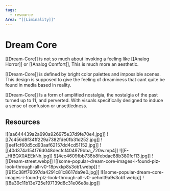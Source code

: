 ```yaml
---
tags:
  - resource
Area: "[[Liminality]]"
---
```


# Dream Core
[[Dream-Core]] is not so much about invoking a feeling like [[Analog Horror]] or [[Analog Comfort]], This is much more an aesthetic. 

[[Dream-Core]] is defined by bright color palettes and impossible scenes. This design is supposed to give the feeling of dreaminess that cant quite be found in media based in reality. 

[[Dream-Core]] Is a form of amplified nostalgia, the nostalgia of the past turned up to 11, and perverted. With visuals specifically designed to induce a sense of confusion or unsettledness. 

## Resources

![[aa644439a2a690a926975e37d9fe70e4.jpg]]
![[7c456d8f34ff229a7382fde0fb31d252.jpg]]
![[eef1cf60d5cd93aaf62157dd4cd51152.jpg]]
![[40d374a154f76d048decfcf404979bba_720w.mp4]]
![[E-_HfBQX0AEEkNh.jpg]]
![[4ec4609fbb738b8febdac88b380fcf13.jpg]]
![[Dream-street.webp]]
![[some-popular-dream-core-images-i-found-plz-look-through-all-v0-18pvxkp8s3ob1.webp]]
![[915c38ff76097da4291c81c8617da9e0.jpg]]
![[some-popular-dream-core-images-i-found-plz-look-through-all-v0-uehmt9a9s3ob1.webp]]
![[8a39c11b13e725e197139d8c31e06e8a.jpg]]
